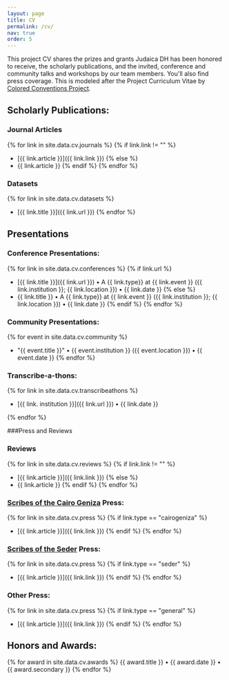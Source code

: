 ```yaml
---
layout: page
title: CV
permalink: /cv/
nav: true
order: 5
---
```

This project CV shares the prizes and grants Judaica DH has been honored to receive, the scholarly publications, and the invited, conference and community talks and workshops by our team members. You'll also find press coverage. This is modeled after the Project Curriculum Vitae by [Colored Conventions Project](https://coloredconventions.org/about/cv/). 

<!---### Funding/Grants:--->
<!---#### National Funding:--->
<!---#### University Funding:--->

<!---### Advisory Committees:--->

<!---### Symposiums Organized:--->


## Scholarly Publications:
### Journal Articles
{% for link in site.data.cv.journals %}
{% if link.link != "" %}
* [{{ link.article }}]({{ link.link }})
{% else %}
* {{ link.article }}
{% endif %}
{% endfor %}

### Datasets
{% for link in site.data.cv.datasets %}
* [{{ link.title }}]({{ link.url }})
{% endfor %}

<!---#### Web--->

<!---#### Other--->

<!---### Invited Talks and Panels:--->
## Presentations 
### Conference Presentations:
{% for link in site.data.cv.conferences %}
{% if link.url %}
* [{{ link.title }}]({{ link.url }})  • A {{ link.type}} at {{ link.event }} ({{ link.institution }}; {{ link.location }}) •  {{ link.date }}
{% else %}
* {{ link.title }} • A {{ link.type}} at {{ link.event }} ({{ link.institution }}; {{ link.location }}) •  {{ link.date }}
{% endif %}
{% endfor %}

### Community Presentations:
{% for event in site.data.cv.community %}
* "{{ event.title }}"  • {{ event.institution }} ({{ event.location }}) • {{ event.date }}
{% endfor %}

<!---### Workshops and Workshop Series:--->

### Transcribe-a-thons: 
{% for link in site.data.cv.transcribeathons %}
* [{{ link. institution }}]({{ link.url }})  • {{ link.date }}

{% endfor %}

###Press and Reviews

### Reviews
{% for link in site.data.cv.reviews %}
{% if link.link != "" %}
* [{{ link.article }}]({{ link.link }})
{% else %}
* {{ link.article }}
{% endif %}
{% endfor %}

### [Scribes of the Cairo Geniza](/work/cairo-geniza) Press:
{% for link in site.data.cv.press %}
{% if link.type == "cairogeniza" %}
* [{{ link.article }}]({{ link.link }})
{% endif %}
{% endfor %}

### [Scribes of the Seder](/work/cairo-geniza) Press:
{% for link in site.data.cv.press %}
{% if link.type == "seder" %}
* [{{ link.article }}]({{ link.link }})
{% endif %}
{% endfor %}

### Other Press:
{% for link in site.data.cv.press %}
{% if link.type == "general" %}
* [{{ link.article }}]({{ link.link }})
{% endif %}
{% endfor %}

## Honors and Awards:
{% for award in site.data.cv.awards %}
{{ award.title }} • {{ award.date }} • {{ award.secondary }}
{% endfor %}



